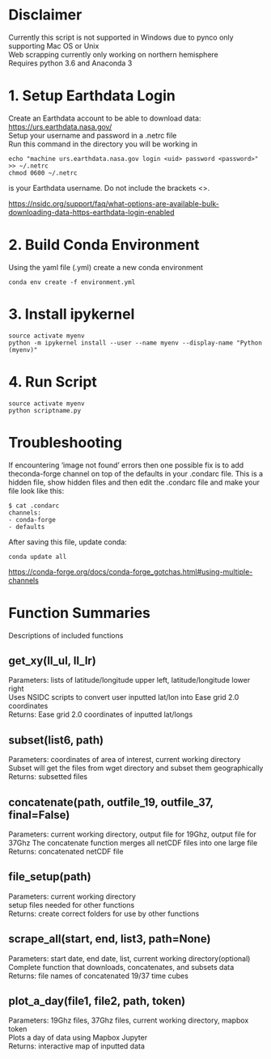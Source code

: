 # Disclaimer
Currently this script is not supported in Windows due to pynco only supporting Mac OS or Unix   
Web scrapping currently only working on northern hemisphere  
Requires python 3.6 and Anaconda 3

# 1. Setup Earthdata Login
Create an Earthdata account to be able to download data: https://urs.earthdata.nasa.gov/  
Setup your username and password in a .netrc file  
Run this command in the directory you will be working in

	echo "machine urs.earthdata.nasa.gov login <uid> password <password>" >> ~/.netrc
	chmod 0600 ~/.netrc
<uid> is your Earthdata username. Do not include the brackets <>.

https://nsidc.org/support/faq/what-options-are-available-bulk-downloading-data-https-earthdata-login-enabled

# 2. Build Conda Environment
Using the yaml file (.yml) create a new conda environment

    conda env create -f environment.yml
# 3. Install ipykernel
	source activate myenv
	python -m ipykernel install --user --name myenv --display-name "Python (myenv)"
# 4. Run Script
    source activate myenv
    python scriptname.py
  
# Troubleshooting

If encountering ‘image not found’ errors then one possible fix is to add theconda-forge channel on top of the defaults in your .condarc file. This is a hidden file, show hidden files and then edit the .condarc file and make your file look like this:

    $ cat .condarc
    channels:
    - conda-forge
    - defaults

After saving this file, update conda:

    conda update all

https://conda-forge.org/docs/conda-forge_gotchas.html#using-multiple-channels


# Function Summaries
Descriptions of included functions
## get_xy(ll_ul, ll_lr)
Parameters: lists of latitude/longitude upper left, latitude/longitude lower right  
Uses NSIDC scripts to convert user inputted lat/lon into Ease grid 2.0 coordinates  
Returns: Ease grid 2.0 coordinates of inputted lat/longs
## subset(list6, path)
Parameters: coordinates of area of interest, current working directory  
Subset will get the files from wget directory and subset them geographically  
Returns: subsetted files
## concatenate(path, outfile_19, outfile_37, final=False)
Parameters: current working directory, output file for 19Ghz, output file for 37Ghz 
The concatenate function merges all netCDF files into one large file  
Returns: concatenated netCDF file
## file_setup(path)
Parameters: current working directory  
setup files needed for other functions  
Returns: create correct folders for use by other functions
## scrape_all(start, end, list3, path=None)
Parameters: start date, end date, list, current working directory(optional)  
Complete function that downloads, concatenates, and subsets data  
Returns: file names of concatenated 19/37 time cubes
## plot_a_day(file1, file2, path, token)
Parameters: 19Ghz files, 37Ghz files, current working directory, mapbox token  
Plots a day of data using Mapbox Jupyter  
Returns: interactive map of inputted data
